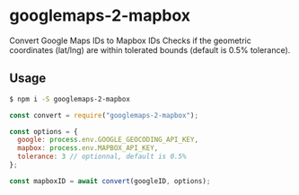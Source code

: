 # googlemaps-2-mapbox

Convert Google Maps IDs to Mapbox IDs
Checks if the geometric coordinates (lat/lng) are within tolerated bounds (default is 0.5% tolerance).

## Usage

```bash
$ npm i -S googlemaps-2-mapbox
```

```javascript
const convert = require("googlemaps-2-mapbox");

const options = {
  google: process.env.GOOGLE_GEOCODING_API_KEY,
  mapbox: process.env.MAPBOX_API_KEY,
  tolerance: 3 // optionnal, default is 0.5%
};

const mapboxID = await convert(googleID, options);
```

